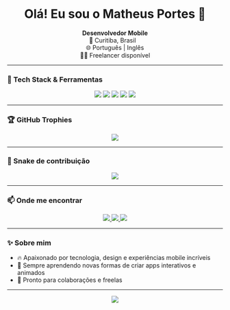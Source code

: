 <h1 align="center">Olá! Eu sou o Matheus Portes 👋</h1>

<p align="center">
  <strong>Desenvolvedor Mobile</strong> <br/>
  📍 Curitiba, Brasil &nbsp;&nbsp; <br/>
  🌐 Português | Inglês <br/>
  🧑‍💻 Freelancer disponível
</p>

---

### 🚀 Tech Stack & Ferramentas

<div align="center">
  <img src="https://img.shields.io/badge/Flutter-02569B?style=for-the-badge&logo=flutter&logoColor=white"/>
  <img src="https://img.shields.io/badge/Dart-0175C2?style=for-the-badge&logo=dart&logoColor=white"/>
  <img src="https://img.shields.io/badge/Firebase-FFCA28?style=for-the-badge&logo=firebase&logoColor=black"/>
  <img src="https://img.shields.io/badge/Figma-F24E1E?style=for-the-badge&logo=figma&logoColor=white"/>
  <img src="https://img.shields.io/badge/Animations-%23E44D26?style=for-the-badge&logo=adobeaftereffects&logoColor=white"/>
</div>

---

### 🏆 GitHub Trophies

<div align="center">
  <img src="https://github-profile-trophy.vercel.app/?username=mthportes&theme=radical&no-bg=true&margin-w=10"/>
</div>

---

### 🐍 Snake de contribuição

<div align="center">
  <img src="https://github.com/mthportes/mthportes/blob/output/github-contribution-grid-snake-dark.svg?palette=github-dark" />
</div>

---

### 📫 Onde me encontrar

<div align="center">
  <a href="https://www.linkedin.com/in/matheusportes/">
    <img src="https://img.shields.io/badge/-LinkedIn-0A66C2?style=for-the-badge&logo=linkedin&logoColor=white"/>
  </a>
  <a href="mailto:matheusportes12@gmail.com">
    <img src="https://img.shields.io/badge/-Email-D14836?style=for-the-badge&logo=gmail&logoColor=white"/>
  </a>
  <a href="https://instagram.com/mthportes">
    <img src="https://img.shields.io/badge/-Instagram-E4405F?style=for-the-badge&logo=instagram&logoColor=white"/>
  </a>
</div>

---

### ✨ Sobre mim

- 🔥 Apaixonado por tecnologia, design e experiências mobile incríveis  
- 🧠 Sempre aprendendo novas formas de criar apps interativos e animados  
- 💼 Pronto para colaborações e freelas

---

<div align="center">
  <img src="https://readme-typing-svg.demolab.com?font=Fira+Code&duration=3000&pause=1000&color=F7F7F7&center=true&vCenter=true&width=435&lines=Bora+codar+com+Flutter!;Design+%2B+Código+%3D+%E2%9D%A4;Mobile+%F0%9F%93%B1+first+sempre" />
</div>
